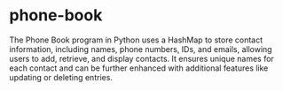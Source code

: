# phone-book
The Phone Book program in Python uses a HashMap to store contact information, including names, phone numbers, IDs, and emails, allowing users to add, retrieve, and display contacts. It ensures unique names for each contact and can be further enhanced with additional features like updating or deleting entries.
